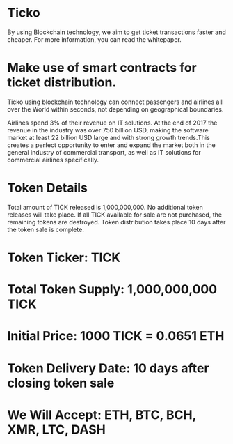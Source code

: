 # Ticko
By using Blockchain technology, we aim to get ticket transactions faster and cheaper. For more information, you can read the whitepaper.

# Make use of smart contracts for ticket distribution.
Ticko using blockchain technology can connect passengers and airlines all over the World within seconds, not depending on geographical boundaries.

Airlines spend 3% of their revenue on IT solutions. At the end of 2017 the revenue in the industry was over 750 billion USD, making the software market at least 22 billion USD large and with strong growth trends.This creates a perfect opportunity to enter and expand the market both in the general industry of commercial transport, as well as IT solutions for commercial airlines specifically.

# Token Details
Total amount of TICK released is 1,000,000,000. No additional token releases will take place. If all TICK available for sale are not purchased, the remaining tokens are destroyed. Token distribution takes place 10 days after the token sale is complete.

# Token Ticker: TICK
# Total Token Supply: 1,000,000,000 TICK
# Initial Price: 1000 TICK = 0.0651 ETH
# Token Delivery Date: 10 days after closing token sale
# We Will Accept: ETH, BTC, BCH, XMR, LTC, DASH
